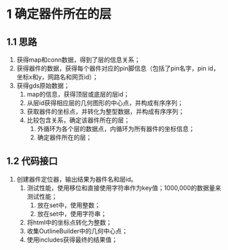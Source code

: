 # 1 确定器件所在的层
## 1.1 思路
1. 获得map和conn数据，得到了层的信息关系；
2. 获得器件的数据，获得每个器件对应的pin脚信息（包括了pin名字，pin id，坐标x和y，网路名和网页id）；
3. 获得gds原始数据；
	1. map的信息，获得顶层或底层的层id；
	2. 从层id获得相应层的几何图形的中心点，并构成有序序列；
	3. 获取器件的坐标点，并转化为整型数据，并构成有序序列；
	4. 比较包含关系，确定该器件所在的层；
		1. 外循环为各个层的数据点，内循环为所有器件的坐标信息；
		2. 确定器件所在的层；

## 1.2 代码接口

1. 创建器件定位器，输出结果为器件名和层id。
	1. 测试性能，使用移位和直接使用字符串作为key值；1000,000的数据量来测试性能；
		1. 放在set中，使用整数；
		2. 放在set中，使用字符串；
	2. 将html中的坐标点转化为整数；
	3. 收集OutlineBuilder中的几何中心点；
	4. 使用includes获得最终的结果值；


